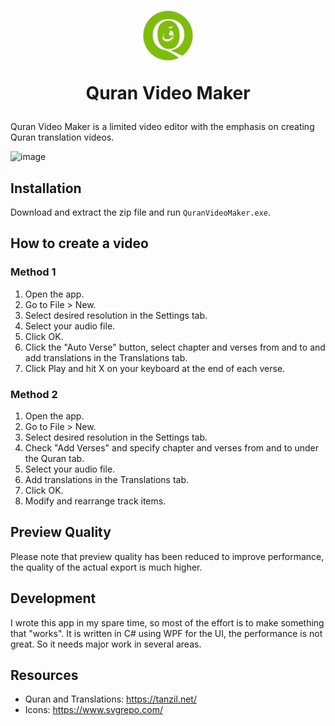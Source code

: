 <h1 align="center">
    <img src="./icon.png" width=80 height=80>
    <p>Quran Video Maker</p>
</h1>

Quran Video Maker is a limited video editor with the emphasis on creating Quran translation videos.

![image](https://user-images.githubusercontent.com/16520022/190927246-2406f201-fecb-4710-a9e1-f977a4e5a529.png)

## Installation

Download and extract the zip file and run `QuranVideoMaker.exe`.

## How to create a video
### Method 1
1. Open the app.
2. Go to File > New.
3. Select desired resolution in the Settings tab.
4. Select your audio file.
5. Click OK.
6. Click the "Auto Verse" button, select chapter and verses from and to and add translations in the Translations tab.
8. Click Play and hit X on your keyboard at the end of each verse.

### Method 2
1. Open the app.
2. Go to File > New.
3. Select desired resolution in the Settings tab.
4. Check "Add Verses" and specify chapter and verses from and to under the Quran tab.
5. Select your audio file.
6. Add translations in the Translations tab.
7. Click OK.
8. Modify and rearrange track items.

## Preview Quality
Please note that preview quality has been reduced to improve performance, the quality of the actual export is much higher.

## Development
I wrote this app in my spare time, so most of the effort is to make something that "works".
It is written in C# using WPF for the UI, the performance is not great.
So it needs major work in several areas.


## Resources
* Quran and Translations: https://tanzil.net/
* Icons: https://www.svgrepo.com/
